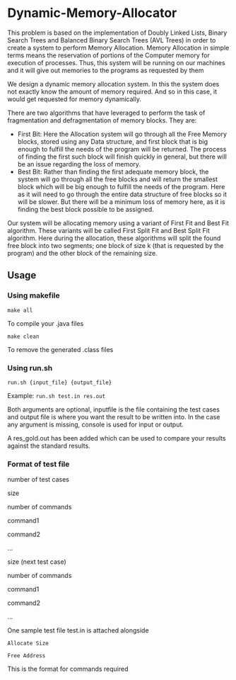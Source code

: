 # Dynamic-Memory-Allocator


This problem is based on the implementation of Doubly Linked Lists, Binary Search Trees and Balanced Binary Search Trees (AVL Trees) in order to create a system to perform Memory Allocation. Memory Allocation in simple terms means the reservation of portions of the Computer memory for execution of processes. Thus, this system will be running on our machines and it will give out memories to the programs as requested by them

We design a dynamic memory allocation system. In this the system does not exactly know the amount of memory required. And so in this case, it would get requested for memory dynamically.

There are two algorithms that have leveraged to perform the task of fragmentation and defragmentation of memory blocks. They are:

- First Bit: Here the Allocation system will go through all the Free Memory blocks, stored using any Data structure, and first block that is big enough to fulfill the needs of the program will be returned. The process of finding the first such block will finish quickly in general, but there will be an issue regarding the loss of memory.
- Best Bit: Rather than finding the first adequate memory block, the system will go through all the free blocks and will return the smallest block which will be big enough to fulfill the needs of the program. Here as it will need to go through the entire data structure of free blocks so it will be slower. But there will be a minimum loss of memory here, as it is finding the best block possible to be assigned.

Our system will be allocating memory using a variant of First Fit and Best Fit algorithm. These variants will be called First Split Fit and Best Split Fit algorithm. Here during the allocation, these algorithms will split the found free block into two segments; one block of size k (that is requested by the program) and the other block of the remaining size.

## Usage

### Using makefile

`make all`

To compile your .java files

`make clean`

To remove the generated .class files

### Using run.sh

`run.sh {input_file} {output_file}`

Example:
`run.sh test.in res.out`

Both arguments are optional, inputfile is the file containing the test cases and output file is where you want the result to be written into.
In the case any argument is missing, console is used for input or output.

A res_gold.out has been added which can be used to compare your results against the standard results.

### Format of test file

number of test cases

size

number of commands

command1

command2

...

size (next test case)

number of commands

command1

command2

...

One sample test file test.in is attached alongside

`Allocate Size`

`Free Address`

This is the format for commands required
